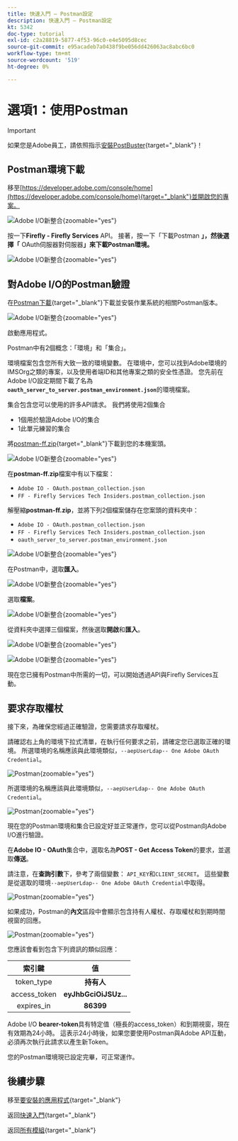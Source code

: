 ```yaml
---
title: 快速入門 — Postman設定
description: 快速入門 — Postman設定
kt: 5342
doc-type: tutorial
exl-id: c2a28819-5877-4f53-96c0-e4e5095d8cec
source-git-commit: e95acadeb7a0438f9be056dd426063ac8abc6bc0
workflow-type: tm+mt
source-wordcount: '519'
ht-degree: 0%

---
```


# 選項1：使用Postman

>[!IMPORTANT]
>
>如果您是Adobe員工，請依照指示[安裝PostBuster](./ex8.md){target="_blank"}！

## Postman環境下載

移至[https://developer.adobe.com/console/home](https://developer.adobe.com/console/home){target="_blank"}並開啟您的專案。

![Adobe I/O新整合](./images/iopr.png){zoomable="yes"}

按一下&#x200B;**Firefly - Firefly Services** API。 接著，按一下「下載Postman **」，然後選擇「** OAuth伺服器對伺服器&#x200B;**」來下載Postman環境。**

![Adobe I/O新整合](./images/iopm.png){zoomable="yes"}

## 對Adobe I/O的Postman驗證

在[Postman下載](https://www.postman.com/downloads/){target="_blank"}下載並安裝作業系統的相關Postman版本。

![Adobe I/O新整合](./images/getstarted.png){zoomable="yes"}

啟動應用程式。

Postman中有2個概念：「環境」和「集合」。

環境檔案包含您所有大致一致的環境變數。 在環境中，您可以找到Adobe環境的IMSOrg之類的專案，以及使用者端ID和其他專案之類的安全性憑證。 您先前在Adobe I/O設定期間下載了名為&#x200B;**`oauth_server_to_server.postman_environment.json`**&#x200B;的環境檔案。

集合包含您可以使用的許多API請求。 我們將使用2個集合

- 1個用於驗證Adobe I/O的集合
- 1此單元練習的集合

將[postman-ff.zip](./../../../assets/postman/postman-ff.zip){target="_blank"}下載到您的本機案頭。

![Adobe I/O新整合](./images/pmfolder.png){zoomable="yes"}

在&#x200B;**postman-ff.zip**&#x200B;檔案中有以下檔案：

- `Adobe IO - OAuth.postman_collection.json`
- `FF - Firefly Services Tech Insiders.postman_collection.json`

解壓縮&#x200B;**postman-ff.zip**，並將下列2個檔案儲存在您案頭的資料夾中：

- `Adobe IO - OAuth.postman_collection.json`
- `FF - Firefly Services Tech Insiders.postman_collection.json`
- `oauth_server_to_server.postman_environment.json`

![Adobe I/O新整合](./images/pmfolder1.png){zoomable="yes"}

在Postman中，選取&#x200B;**匯入**。

![Adobe I/O新整合](./images/postmanui.png){zoomable="yes"}

選取&#x200B;**檔案**。

![Adobe I/O新整合](./images/choosefiles.png){zoomable="yes"}

從資料夾中選擇三個檔案，然後選取&#x200B;**開啟**&#x200B;和&#x200B;**匯入**。

![Adobe I/O新整合](./images/selectfiles.png){zoomable="yes"}

![Adobe I/O新整合](./images/impconfirm.png){zoomable="yes"}

現在您已擁有Postman中所需的一切，可以開始透過API與Firefly Services互動。

## 要求存取權杖

接下來，為確保您經過正確驗證，您需要請求存取權杖。

請確認右上角的環境下拉式清單，在執行任何要求之前，請確定您已選取正確的環境。 所選環境的名稱應該與此環境類似，`--aepUserLdap-- One Adobe OAuth Credential`。

![Postman](./images/envselemea1.png){zoomable="yes"}

所選環境的名稱應該與此環境類似，`--aepUserLdap-- One Adobe OAuth Credential`。

![Postman](./images/envselemea.png){zoomable="yes"}

現在您的Postman環境和集合已設定好並正常運作，您可以從Postman向Adobe I/O進行驗證。

在&#x200B;**Adobe IO - OAuth**&#x200B;集合中，選取名為&#x200B;**POST - Get Access Token**&#x200B;的要求，並選取&#x200B;**傳送**。

請注意，在&#x200B;**查詢引數**&#x200B;下，參考了兩個變數： `API_KEY`和`CLIENT_SECRET`。 這些變數是從選取的環境`--aepUserLdap-- One Adobe OAuth Credential`中取得。

![Postman](./images/ioauth.png){zoomable="yes"}

如果成功，Postman的&#x200B;**內文**&#x200B;區段中會顯示包含持有人權杖、存取權杖和到期時間視窗的回應。

![Postman](./images/ioauthresp.png){zoomable="yes"}

您應該會看到包含下列資訊的類似回應：

| 索引鍵 | 值 |
|:-------------:| :---------------:| 
| token_type | **持有人** |
| access_token | **eyJhbGciOiJSUz...** |
| expires_in | **86399** |

Adobe I/O **bearer-token**&#x200B;具有特定值（極長的access_token）和到期視窗，現在有效期為24小時。 這表示24小時後，如果您要使用Postman與Adobe API互動，必須再次執行此請求以產生新Token。

您的Postman環境現已設定完畢，可正常運作。

## 後續步驟

移至[要安裝的應用程式](./ex9.md){target="_blank"}

返回[快速入門](./getting-started.md){target="_blank"}

返回[所有模組](./../../../overview.md){target="_blank"}
